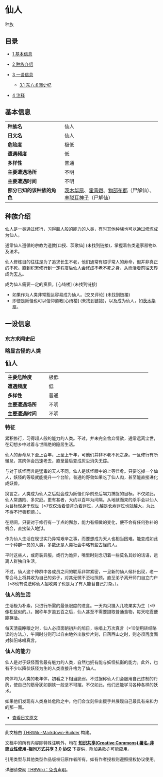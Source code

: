 # 仙人

<!-- source html: G:\repos\THBWiki-Markdown-Builder\THBWikiMarkdown\Temp\main\1\1d\ns0%3A%E4%BB%99%E4%BA%BA.html -->

种族


## 目录

- [1 基本信息](#基本信息)
- [2 种族介绍](#种族介绍)
- [3 一设信息](#一设信息)

  - [3.1 东方求闻史纪](#东方求闻史纪)



- [4 注释](#注释)





## 基本信息

<table>
<tbody><tr><td style="width:180px"><b>种族名</b></td><td style="min-width:300px">仙人</td></tr><tr><td><b>日文名</b></td><td>仙人</td></tr><tr><td><b>危险度</b></td><td>极低</td></tr><tr><td><b>遭遇频度</b></td><td>低</td></tr><tr><td><b>多样性</b></td><td>普通</td></tr><tr><td><b>主要遭遇场所</b></td><td>不明</td></tr><tr><td><b>主要遭遇时间</b></td><td>不明</td></tr><tr><td><b>部分已知的该种族的角色</b></td><td><a href="./茨木华扇.md" title="茨木华扇">茨木华扇</a>、<a href="./霍青娥.md" title="霍青娥">霍青娥</a>、<a href="./物部布都.md" title="物部布都">物部布都</a>（尸解仙）、<a href="./丰聪耳神子.md" title="丰聪耳神子">丰聪耳神子</a>（尸解仙）</td></tr></tbody></table>



## 种族介绍
  
仙人是一类通过修行，习得超人般的能力的人类，有时其他种族也可以通过修炼成为仙人。  

通常仙人遵循的宗教为道教&#91;口授、茨歌仙&#93; (未找到链接)，掌握着各类道家器物以及法术。  

仙人修炼目的往往是为了追求长生不老，他们通常有超乎常人的寿命，但并非真正的不死。直到积累修行到一定程度后仙人会修成不老不死之身，从而活着前往[天界](./有顶天.md)成为[天人](./天人.md)。
  
  
成为仙人需要一定的资质。&#91;心绮楼&#93; (未找到链接)
  

- 如果作为人类非常豁达容易成为仙人。&#91;交叉评论&#93; (未找到链接)
- 即便是妖怪也可以信仰道教&#91;心绮楼&#93; (未找到链接)，以及成为仙人，如[茨木华扇](./茨木华扇.md)。


## 一设信息

### 东方求闻史纪
  
 **<big>略显古怪的人类</big>**   

 **<big><big>仙人</big></big>** 
  


<table><tbody><tr><td width="120px"><b>主要危险度</b></td><td width="320px">极低</td></tr><tr><td width="120px"><b>遭遇频度</b></td><td width="320px">低</td></tr><tr><td width="120px"><b>多样性</b></td><td width="320px">普通</td></tr><tr><td width="120px"><b>主要遭遇场所</b></td><td width="320px">不明</td></tr><tr><td width="120px"><b>主要遭遇时间</b></td><td width="320px">不明</td></tr></tbody></table>


  
 **<big>特征</big>** 
  
  
累积修行，习得超人般的能力的人类。不过，并未完全舍弃情欲，通常远离尘世，在幻想乡中过着与世隔绝的隐居生活。  

仙人的寿命从下至上百年，上至上千年，可他们并非不老不死之身。一旦修行有所懈怠，其肉体会迅速老去，直至最后变成灰尘消失无踪。  

  
  
与对于妖怪而言是猛毒的天人不同，仙人是妖怪眼中的上等佳肴。只要吃掉一个仙人，妖怪的等级就能提升一个台阶。普通的野兽如果吃了仙人肉，甚至能直接进化成妖兽。  

  
  
换言之，人类成为仙人之后就会成为妖怪们争前恐后竭力捕捉的目标。不仅如此，仙人常遇险、多灾厄。更有甚者，大约以百年为间隔，从地狱而来的杀手会以仙人为目标现身于现世（×7仅仅活着便背负着罪过，人越是长寿罪过也就越大，为此不得不行善积德。）。  

在期间，只要对于修行有一丁点的懈怠，能力有细微的变化，便不会有任何弥补的机会，直接坠入地狱。  

  
  
作为仙人生活在现世实乃异常艰辛之事，而要想成为天人也相当困难。能变成如此一个种群一员的人类，多数还是人类社会中略有些古怪的人。  

平时这些人，或奇装异服，或行为诡异，嘴里时刻念叨着一些莫名其妙的话语，远离人群独自生活。  

  
  
不过，仙人这个种群中各成员之间的联系非常紧密，一旦新的仙人候补出现，老一辈会马上将其收为自己的弟子，对其无微不至地照顾，直至弟子离开师门自立门户（×8也有说法称仙人招收弟子也是为了有人能替自己打杂。）。  

  
  
  

 **<big>仙人的生活</big>** 
  
  
生活极为朴素，只进行所需的最低限度的进食。一天内只摄入几枚果实为生（×9像松鼠似的。）。据称年岁逾五百之后，仙人甚至不需要摄取普通食物，每天吃霞便能存活。  

  
  
每天清晨睁眼之时，仙人必须面朝初升的旭日，咏唱上万次真言（×10使用转经略读的方法。），午间时分则可以自由地外出散步片刻，日落西山之时，则必须再度面对斜阳咏唱真言。  

  
  
  

 **<big>仙人的能力</big>** 
  
  
仙人是对于妖怪而言最有魅力的人类，自然也拥有能与妖怪抗衡的能力。此外，也有不少以降伏妖怪为生的人类直接升格为了仙人。  

肉体均为人类的老年体，初看之下相当脆弱。不过据称仙人们会服用自己炼制的丹药，使自己的筋骨犹如钢铁一般坚不可摧。不仅如此，他们还能学习各种各样的妖术。  

  
  
如果他们发现有人类身处危险之中，他们会立刻伸出援手并展现自己最具有亲和力的那一面。  

  

- [查看日文原文](./东方求闻史纪-仙人-中日对照.md)







---

此文档由 [THBWiki-Markdown-Builder](https://github.com/Delsin-Yu/THBWiki-Markdown-Builder) 构建。

文档中的所有内容除特殊注明外，均在 [**知识共享(Creative Commons) 署名-非商业性使用-相同方式共享 3.0 协议**](https://creativecommons.org/licenses/by-sa/3.0/deed.zh-hans) 下提供，附加条款亦可能应用。

引用类型与其他类型作品版权归原作者所有，如有作者授权则遵照授权协议使用。

详细请查阅 [THBWiki：免责声明](https://thbwiki.cc/THBWiki:%E5%85%8D%E8%B4%A3%E5%A3%B0%E6%98%8E)。

